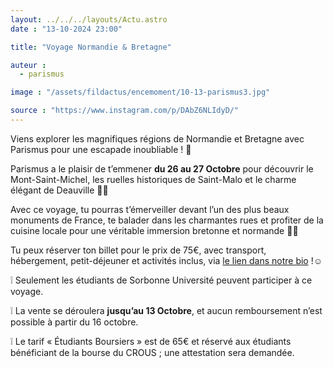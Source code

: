 ```yaml
---
layout: ../../../layouts/Actu.astro
date : "13-10-2024 23:00"

title: "Voyage Normandie & Bretagne"

auteur :
  - parismus

image : "/assets/fildactus/encemoment/10-13-parismus3.jpg"

source : "https://www.instagram.com/p/DAbZ6NLIdyD/"
---
```


Viens explorer les magnifiques régions de Normandie et Bretagne avec Parismus pour une escapade inoubliable ! 💙

Parismus a le plaisir de t’emmener __du 26 au 27 Octobre__ pour découvrir le Mont-Saint-Michel, les ruelles historiques de Saint-Malo et le charme élégant de Deauville 🏰🌊

Avec ce voyage, tu pourras t’émerveiller devant l’un des plus beaux monuments de France, te balader dans les charmantes rues et profiter de la cuisine locale pour une véritable immersion bretonne et normande 🍴🌅

Tu peux réserver ton billet pour le prix de 75€, avec transport, hébergement, petit-déjeuner et activités inclus, via [le lien dans notre bio](https://www.billetweb.fr/voyage-normandie-bretagne3) !☺️

❕ Seulement les étudiants de Sorbonne Université peuvent participer à ce voyage.

❕ La vente se déroulera __jusqu’au 13 Octobre__, et aucun remboursement n’est possible à partir du 16 octobre.

❕ Le tarif « Étudiants Boursiers » est de 65€ et réservé aux étudiants bénéficiant de la bourse du CROUS ; une attestation sera demandée.